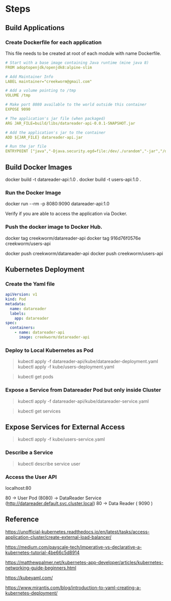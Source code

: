 # Steps

## Build Applications

### Create Dockerfile for each application

This file needs to be created at root of each module with name Dockerfile.

```yaml
# Start with a base image containing Java runtime (mine java 8)
FROM adoptopenjdk/openjdk8:alpine-slim

# Add Maintainer Info
LABEL maintainer="creekworm@gmail.com"

# Add a volume pointing to /tmp
VOLUME /tmp

# Make port 8080 available to the world outside this container
EXPOSE 9090

# The application's jar file (when packaged)
ARG JAR_FILE=build/libs/datareader-api-0.0.1-SNAPSHOT.jar

# Add the application's jar to the container
ADD ${JAR_FILE} datareader-api.jar

# Run the jar file 
ENTRYPOINT ["java","-Djava.security.egd=file:/dev/./urandom","-jar","/datareader-api.jar"]
```

## Build Docker Images

docker build -t datareader-api:1.0 .
docker build -t users-api:1.0 .

### Run the Docker Image

docker run --rm -p 8080:9090 datareader-api:1.0

Verify if you are able to access the application via Docker. 

### Push the docker image to Docker Hub.

docker tag <image-id> creekworm/datareader-api
docker tag 916d76f0576e creekworm/users-api

docker push creekworm/datareader-api
docker push creekworm/users-api

## Kubernetes Deployment

### Create the Yaml file

```yaml
apiVersion: v1
kind: Pod
metadata:
  name: datareader
  labels:
    app: datareader
spec:
  containers:
    - name: datareader-api
      image: creekworm/datareader-api
```

### Deploy to Local Kubernetes as Pod

> kubectl apply -f datareader-api/kube/datareader-deployment.yaml
> kubectl apply -f kube/users-deployment.yaml

> kubectl get pods

### Expose a Service from Datareader Pod but only inside Cluster

> kubectl apply -f datareader-api/kube/datareader-service.yaml 

> kubectl get services

## Expose Services for External Access

> kubectl apply -f kube/users-service.yaml

### Describe a Service

> kubectl describe service user 

### Access the User API

localhost:80 

80 -> User Pod (8080) -> DataReader Service (http://datareader.default.svc.cluster.local) 80 -> Data Reader ( 9090 ) 

## Reference

https://unofficial-kubernetes.readthedocs.io/en/latest/tasks/access-application-cluster/create-external-load-balancer/

https://medium.com/payscale-tech/imperative-vs-declarative-a-kubernetes-tutorial-4be66c5d8914

https://matthewpalmer.net/kubernetes-app-developer/articles/kubernetes-networking-guide-beginners.html

https://kubeyaml.com/

https://www.mirantis.com/blog/introduction-to-yaml-creating-a-kubernetes-deployment/